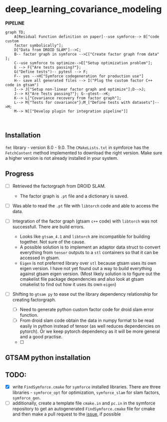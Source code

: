 # deep_learning_covariance_modeling

**PIPELINE**
```mermaid
graph TD;
    A[Residual Function definition on paper]--use symforce--> B["code custom
    factor symbolically"];
    D["Data from DROID SLAM"]-->C;
    B-- factor graph in symforce -->C["Create factor graph from data" ];
    C--use symforce to optimize-->E["Setup optimization problem"];
    E --> F{"Are tests passing?"};
    G("Define tests")-- pytest --> F;
    F-- yes -->H["Symforce codegeneration for production use"]
    H-- save all generated files --> I("Plug the custom factor C++ code in gtsam")
    I--> J["Setup non-linear factor graph and optimize"];D-->J;
    J--> K{"Are Tests passing?"}; G--gtest-->K;
    K--> L["Covariance recovery from factor graph"];
    L--> M{"Tests for covariance"};M_["Define tests with datasets"]-->M;
    M--> N[["Develop plugin for integration pipeline"]]



```
## Installation
`fmt` library - version 8.0 - 9.0. The `CMakeLists.txt` in symforce has
the `FetchContent` method implemented to download the right version. Make sure
a higher version is not already installed in your system.

## Progress
- [ ] Retrieved the factorgraph from DROID SLAM.
    - The factor graph is `.pt` file and a dictionary is saved. 
- [ ] Was able to read the `.pt` file with `libtorch` code and able to access
    the data.
- [ ] Integration of the factor graph (gtsam `c++` code) with `libtorch` was not
    successfull. There are build errors. 
    - Looks like `gtsam_4.1` and `libtorch` are incompatible for building
        together. Not sure of the cause.
    - A possible solution is to implement an adaptor data struct to convert
        everything from `tensor` outputs to a `stl` containers so that it can be 
        accessed in gtsam.
    - `Eigen` is not preferred library over `stl` because gtsam uses its own eigen 
      version. I have not yet found out a way to build everything 
      against gtsam eigen version. (Most likely solution is to figure out the
      cmakelist file package dependencies and also look at gtsam cmakelist to
      find out how it uses its own `eigen`)

- [ ] Shifting to `gtsam py` to ease out the library dependency relationship
    for creating factorgraph.
    - [ ] Need to generate python custom factor code for droid slam error
        function.
    - [ ] From droid slam code obtain the data in numpy format to be read easily
        in python instead of tensor (as well reduces dependencies on pytorch).
        Or we keep pytorch dependency as it will be more general and a good
        practise.
    - [ ] 

## GTSAM python installation

## TODO:
- [x] write `FindSymforce.cmake` for `symforce` installed libraries. There are
three libraries - `symforce_opt` for optimization, `symforce_slam` for slam
factors, `symforce_gen`.
- [ ] additionally, create a template file `cmake.in` and `pc.in` in the symforce repository
to get an autogenerated `FindSymforce.cmake` file for cmake and then make a pull
request to the [issue](https://github.com/symforce-org/symforce/issues/209), if possible
